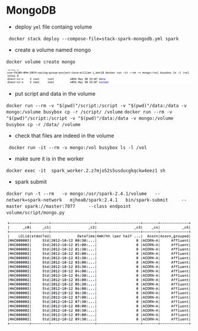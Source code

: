 # MongoDB 


- deploy `yml` file containg volume 

` docker stack deploy --compose-file=stack-spark-mongodb.yml spark`

- create a volume named mongo

 `docker volume create mongo`
 
 <img src="images/photo4.png" width="1000"> 
 
 - put script and data in the volume 
 
 `docker run --rm -v "$(pwd)"/script:/script -v "$(pwd)"/data:/data -v mongo:/volume busybox cp -r /script/ /volume`
 `docker run --rm -v "$(pwd)"/script:/script -v "$(pwd)"/data:/data -v mongo:/volume busybox cp -r /data/ /volume`
 
 - check that files are indeed in the volume 
 
 ` docker run -it --rm -v mongo:/vol busybox ls -l /vol`
 
 - make sure it is in the worker
 
 `docker exec -it  spark_worker.2.z7mjo52s5usducgkqckw4eez1 sh`
 
 - spark submit
 
 `docker run -t --rm   -v mongo:/usr/spark-2.4.1/volume   --network=spark-network   mjhea0/spark:2.4.1   bin/spark-submit     --master spark://master:7077     --class endpoint   volume/script/mongo.py`
 
 <img src="images/photo5.png" width="1000">
